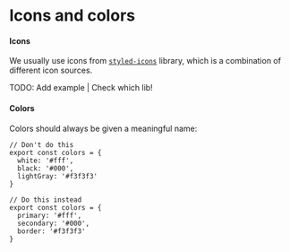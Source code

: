 # Icons and colors

#### Icons <a href="#icons" id="icons"></a>

We usually use icons from [`styled-icons`](https://github.com/jacobwgillespie/styled-icons) library, which is a combination of different icon sources.

TODO: Add example | Check which lib!

#### Colors

Colors should always be given a meaningful name:

```tsx
// Don't do this
export const colors = {
  white: '#fff',
  black: '#000',
  lightGray: '#f3f3f3'
}

// Do this instead
export const colors = {
  primary: '#fff',
  secondary: '#000',
  border: '#f3f3f3'
}
```

